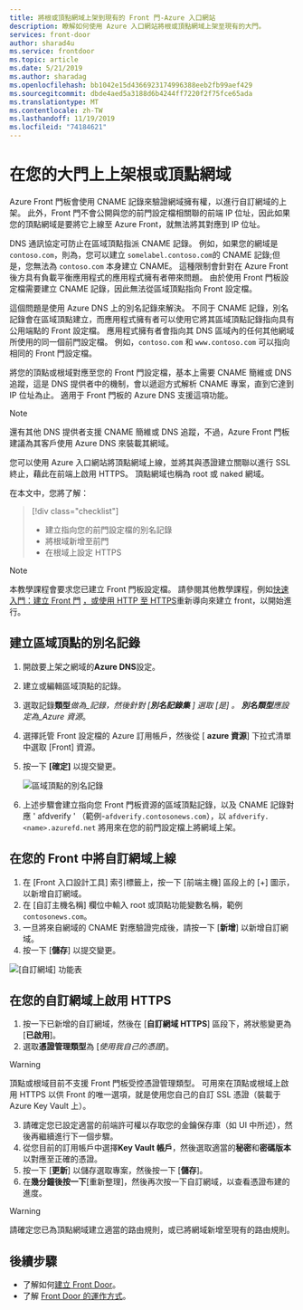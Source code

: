 ```yaml
---
title: 將根或頂點網域上架到現有的 Front 門-Azure 入口網站
description: 瞭解如何使用 Azure 入口網站將根或頂點網域上架至現有的大門。
services: front-door
author: sharad4u
ms.service: frontdoor
ms.topic: article
ms.date: 5/21/2019
ms.author: sharadag
ms.openlocfilehash: bb1042e15d4366923174996388eeb2fb99aef429
ms.sourcegitcommit: dbde4aed5a3188d6b4244ff7220f2f75fce65ada
ms.translationtype: MT
ms.contentlocale: zh-TW
ms.lasthandoff: 11/19/2019
ms.locfileid: "74184621"
---
```

# <a name="onboard-a-root-or-apex-domain-on-your-front-door"></a>在您的大門上上架根或頂點網域
Azure Front 門板會使用 CNAME 記錄來驗證網域擁有權，以進行自訂網域的上架。 此外，Front 門不會公開與您的前門設定檔相關聯的前端 IP 位址，因此如果您的頂點網域是要將它上線至 Azure Front，就無法將其對應到 IP 位址。

DNS 通訊協定可防止在區域頂點指派 CNAME 記錄。 例如，如果您的網域是 `contoso.com`，則為，您可以建立 `somelabel.contoso.com`的 CNAME 記錄;但是，您無法為 `contoso.com` 本身建立 CNAME。 這種限制會針對在 Azure Front 後方具有負載平衡應用程式的應用程式擁有者帶來問題。 由於使用 Front 門板設定檔需要建立 CNAME 記錄，因此無法從區域頂點指向 Front 設定檔。

這個問題是使用 Azure DNS 上的別名記錄來解決。 不同于 CNAME 記錄，別名記錄會在區域頂點建立，而應用程式擁有者可以使用它將其區域頂點記錄指向具有公用端點的 Front 設定檔。 應用程式擁有者會指向其 DNS 區域內的任何其他網域所使用的同一個前門設定檔。 例如，`contoso.com` 和 `www.contoso.com` 可以指向相同的 Front 門設定檔。 

將您的頂點或根域對應至您的 Front 門設定檔，基本上需要 CNAME 簡維或 DNS 追蹤，這是 DNS 提供者中的機制，會以遞迴方式解析 CNAME 專案，直到它達到 IP 位址為止。 適用于 Front 門板的 Azure DNS 支援這項功能。 

> [!NOTE]
> 還有其他 DNS 提供者支援 CNAME 簡維或 DNS 追蹤，不過，Azure Front 門板建議為其客戶使用 Azure DNS 來裝載其網域。

您可以使用 Azure 入口網站將頂點網域上線，並將其與憑證建立關聯以進行 SSL 終止，藉此在前端上啟用 HTTPS。 頂點網域也稱為 root 或 naked 網域。

在本文中，您將了解：

> [!div class="checklist"]
> * 建立指向您的前門設定檔的別名記錄
> * 將根域新增至前門
> * 在根域上設定 HTTPS

> [!NOTE]
> 本教學課程會要求您已建立 Front 門板設定檔。 請參閱其他教學課程，例如[快速入門：建立 Front 門](./quickstart-create-front-door.md) [，或使用 HTTP 至 HTTPS](./front-door-how-to-redirect-https.md)重新導向來建立 front，以開始進行。

## <a name="create-an-alias-record-for-zone-apex"></a>建立區域頂點的別名記錄

1. 開啟要上架之網域的**Azure DNS**設定。
2. 建立或編輯區域頂點的記錄。
3. 選取記錄**類型**_做為_記錄，然後針對 [**別名記錄集** _] 選取 [是]_ 。 **別名類型**應設定為_Azure 資源_。
4. 選擇託管 Front 設定檔的 Azure 訂用帳戶，然後從 [ **azure 資源**] 下拉式清單中選取 [Front] 資源。
5. 按一下 **[確定]** 以提交變更。

    ![區域頂點的別名記錄](./media/front-door-apex-domain/front-door-apex-alias-record.png)

6. 上述步驟會建立指向您 Front 門板資源的區域頂點記錄，以及 CNAME 記錄對應 ' afdverify ' （範例-`afdverify.contosonews.com`），以 `afdverify.<name>.azurefd.net` 將用來在您的前門設定檔上將網域上架。

## <a name="onboard-the-custom-domain-on-your-front-door"></a>在您的 Front 中將自訂網域上線

1. 在 [Front 入口設計工具] 索引標籤上，按一下 [前端主機] 區段上的 [+] 圖示，以新增自訂網域。
2. 在 [自訂主機名稱] 欄位中輸入 root 或頂點功能變數名稱，範例 `contosonews.com`。
3. 一旦將來自網域的 CNAME 對應驗證完成後，請按一下 [**新增**] 以新增自訂網域。
4. 按一下 [**儲存**] 以提交變更。

![[自訂網域] 功能表](./media/front-door-apex-domain/front-door-onboard-apex-domain.png)

## <a name="enable-https-on-your-custom-domain"></a>在您的自訂網域上啟用 HTTPS

1. 按一下已新增的自訂網域，然後在 [**自訂網域 HTTPS**] 區段下，將狀態變更為 [**已啟用**]。
2. 選取**憑證管理類型**為 [_使用我自己的憑證_]。

> [!WARNING]
> 頂點或根域目前不支援 Front 門板受控憑證管理類型。 可用來在頂點或根域上啟用 HTTPS 以供 Front 的唯一選項，就是使用您自己的自訂 SSL 憑證（裝載于 Azure Key Vault 上）。

3. 請確定您已設定適當的前端許可權以存取您的金鑰保存庫（如 UI 中所述），然後再繼續進行下一個步驟。
4. 從您目前的訂用帳戶中選擇**Key Vault 帳戶**，然後選取適當的**秘密**和**密碼版本**以對應至正確的憑證。
5. 按一下 [**更新**] 以儲存選取專案，然後按一下 [**儲存**]。
6. 在**幾分鐘後按一下**[重新整理]，然後再次按一下自訂網域，以查看憑證布建的進度。 

> [!WARNING]
> 請確定您已為頂點網域建立適當的路由規則，或已將網域新增至現有的路由規則。

## <a name="next-steps"></a>後續步驟

- 了解如何[建立 Front Door](quickstart-create-front-door.md)。
- 了解 [Front Door 的運作方式](front-door-routing-architecture.md)。
